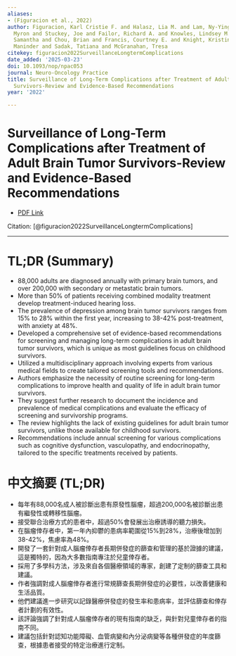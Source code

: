 ```yaml
---
aliases:
- (Figuracion et al., 2022)
author: Figuracion, Karl Cristie F. and Halasz, Lia M. and Lam, Ny-Ying and Goldberg,
  Myron and Stuckey, Joe and Failor, Richard A. and Knowles, Lindsey M. and Artherholt,
  Samantha and Chou, Brian and Francis, Courtney E. and Knight, Kristin and Kaur,
  Maninder and Sadak, Tatiana and McGranahan, Tresa
citekey: figuracion2022SurveillanceLongtermComplications
date_added: '2025-03-23'
doi: 10.1093/nop/npac053
journal: Neuro-Oncology Practice
title: Surveillance of Long-Term Complications after Treatment of Adult Brain Tumor
  Survivors-Review and Evidence-Based Recommendations
year: '2022'

---
```

# Surveillance of Long-Term Complications after Treatment of Adult Brain Tumor Survivors-Review and Evidence-Based Recommendations
- [PDF Link](zotero://open-pdf/library/items/DSL4BUPX)

Citation: [@figuracion2022SurveillanceLongtermComplications]

***
# TL;DR (Summary)
- 88,000 adults are diagnosed annually with primary brain tumors, and over 200,000 with secondary or metastatic brain tumors.
- More than 50% of patients receiving combined modality treatment develop treatment-induced hearing loss.
- The prevalence of depression among brain tumor survivors ranges from 15% to 28% within the first year, increasing to 38-42% post-treatment, with anxiety at 48%.
- Developed a comprehensive set of evidence-based recommendations for screening and managing long-term complications in adult brain tumor survivors, which is unique as most guidelines focus on childhood survivors.
- Utilized a multidisciplinary approach involving experts from various medical fields to create tailored screening tools and recommendations.
- Authors emphasize the necessity of routine screening for long-term complications to improve health and quality of life in adult brain tumor survivors.
- They suggest further research to document the incidence and prevalence of medical complications and evaluate the efficacy of screening and survivorship programs.
- The review highlights the lack of existing guidelines for adult brain tumor survivors, unlike those available for childhood survivors.
- Recommendations include annual screening for various complications such as cognitive dysfunction, vasculopathy, and endocrinopathy, tailored to the specific treatments received by patients.

# 中文摘要 (TL;DR)
- 每年有88,000名成人被診斷出患有原發性腦瘤，超過200,000名被診斷出患有繼發性或轉移性腦瘤。
- 接受聯合治療方式的患者中，超過50%會發展出治療誘導的聽力損失。
- 在腦瘤倖存者中，第一年內抑鬱的患病率範圍從15%到28%，治療後增加到38-42%，焦慮率為48%。
- 開發了一套針對成人腦瘤倖存者長期併發症的篩查和管理的基於證據的建議，這是獨特的，因為大多數指南專注於兒童倖存者。
- 採用了多學科方法，涉及來自各個醫療領域的專家，創建了定制的篩查工具和建議。
- 作者強調對成人腦瘤倖存者進行常規篩查長期併發症的必要性，以改善健康和生活品質。
- 他們建議進一步研究以記錄醫療併發症的發生率和患病率，並評估篩查和倖存者計劃的有效性。
- 該評論強調了針對成人腦瘤倖存者的現有指南的缺乏，與針對兒童倖存者的指南不同。
- 建議包括針對認知功能障礙、血管病變和內分泌病變等各種併發症的年度篩查，根據患者接受的特定治療進行定制。
